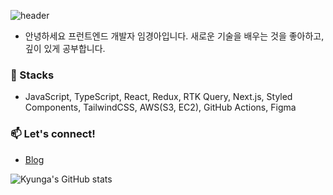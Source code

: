 ![header](https://capsule-render.vercel.app/api?type=transparent&color=auto&height=150&section=header&text=KyungaIM&fontSize=70&animation=twinkling)
- 안녕하세요 프런트엔드 개발자 임경아입니다. 새로운 기술을 배우는 것을 좋아하고, 깊이 있게 공부합니다.

### 🔨 Stacks 
- JavaScript, TypeScript, React, Redux, RTK Query, Next.js, Styled Components, TailwindCSS, AWS(S3, EC2), GitHub Actions, Figma

### 📫 Let's connect!
- [Blog](https://www.notion.so/kyungadev/kyunga-Blog-cd90743558cb414d8a7e72db5426da79)

![Kyunga's GitHub stats](https://github-readme-stats.vercel.app/api?username=kyungaIM&show_icons=true&theme=transparent)
